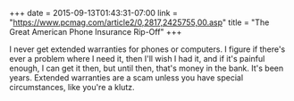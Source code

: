 +++
date = 2015-09-13T01:43:31-07:00
link = "https://www.pcmag.com/article2/0,2817,2425755,00.asp"
title = "The Great American Phone Insurance Rip-Off"
+++

I never get extended warranties for phones or computers. I figure if there's ever a problem where I need it, then I'll wish I had it, and if it's painful enough, I can get it then, but until then, that's money in the bank. It's been years. Extended warranties are a scam unless you have special circumstances, like you're a klutz.
